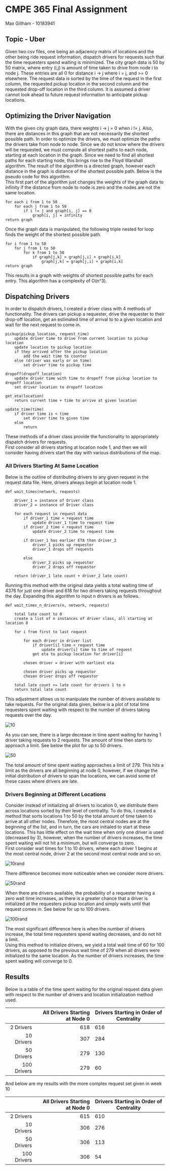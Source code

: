 # CMPE 365 Final Assignment
Max Gillham - 10183941
## Topic - Uber 
Given two csv files, one being an adjacency matrix of locations and the other being ride request information, dispatch drivers for requests such that the time requesters spend waiting is minimized.  The city graph data is 50 by 50 matrix, where entry (i,j) is amount of time taken to drive from node i to node j.  These entries are all 0 for distance i -> j where i = j, and >= 0 elsewhere.  The request data is sorted by the time of the request in the first column, the requested pickup location in the second column and the requested drop-off location in the third column. It is assumed a driver cannot look ahead to future request information to anticipate pickup locations.

## Optimizing the Driver Navigation
With the given city graph data, there weights i -> j = 0 when i != j.  Also, there are distances in this graph that are not necessarily the shortest possible path.  In order to optimize the drivers, we must optimize the paths the drivers take from node to node.  Since we do not know where the drivers will be requested, we must compute all shortest paths to each node, starting at each location in the graph. Since we need to find all shortest paths for each starting node, this brings rise to the Floyd Warshall algorithm. The result of the algorithm is a directed graph, however each distance in the graph is distance of the shortest possible path.  Below is the pseudo code for this algorithm.  
This first part of the algorithm just changes the weights of the graph data to infinity if the distance from node to node is zero and the nodes are not the same location.  

```
for each i from 1 to 50
    for each j from 1 to 50
        if i != j and graph[i, j] == 0
            graph[i, j] = infinity
return graph
```  

Once the graph data is manipulated, the following triple nested for loop finds the weight of the shortest possible path.  

```
for i from 1 to 50
    for j from 1 to 50
        for k from 1 to 50
            if graph[j,k] > graph[j,i] + graph[i,k]
                graph[j,k] = graph[j,i] + graph[i,k]
return graph
```
This results in a graph with weights of shortest possible paths for each entry.  This algorithm has a complexity of O(n^3).

## Dispatching Drivers

In order to dispatch drivers, I created a driver class with 4 methods of functionality.  The drivers can pickup a requester, drive the requester to their drop-off location, get an estimated time of arrival to to a given location and wait for the next request to come in.

```
pickup(pickup_location, request_time)
    update driver time to drive from current location to pickup location
    update location to pickup location
    if they arrived after the pickup location
        add the wait time to counter
    else (driver was early or on time)
        set driver time to pickup time

dropoff(dropoff_location)
    update driver time with time to dropoff from pickup location to dropoff location
    set driver location to dropoff location

get_eta(location)
    return current time + time to arrive at given location

update_time(time)
    if driver time is < time
        set driver time to given time
    else
        return
```
These methods of a driver class provide the functionality to appropriately dispatch drivers for requests.  
First consider all drivers starting at location node 1, and then we will consider having drivers start the day with various distributions of the map.
### All Drivers Starting At Same Location
Below is the outline of distributing drivers to any given request in the request data file. Here, drivers always begin at location node 1. 

```
def wait_times(network, requests)

    driver_1 = instance of Driver class
    driver_2 = instance of Driver class

    for each request in request data
        if driver_1 time < request time
            update driver_1 time to request time
        if driver_2 time < request time
            update driver_2 time to request time

        if driver_1 has earlier ETA than driver_2
            driver_1 picks up requestor
            driver_1 drops off requests
        
        else
            driver_2 picks up requestor 
            driver_2 drops off requestor
    
    return (driver_1 late count + driver_2 late count)
```

Running this method with the original data yields a total waiting time of 4376 for just one driver and 618 for two drivers taking requests throughout the day.  Expanding this algorithm to input n drivers is as follows.

```
def wait_times_n_drivers(n, network, requests)

    total late count to 0
    create a list of n instances of driver class, all starting at location 0

    for i from first to last request
        
        for each driver in driver list
            if driver[i] time < request time
                update driver[i] time to time of request
            get eta to pickup location for driver[i]

        chosen driver = driver with earliest eta

        chosen driver picks up requestor
        chosen driver drops off requestor
    
    total late count += late count for drivers 1 to n
    return total late count
```

This adjustment allows us to manipulate the number of drivers available to take requests. For the original data given, below is a plot of total time requesters spent waiting with respect to the number of drivers taking requests over the day.

![10](./img/10.png)

As you can see, there is a large decrease in time spent waiting for having 1 driver taking requests to 2 requests.  The amount of time then starts to approach a limit.  See below the plot for up to 50 drivers.

![50](./img/50.png)

The total amount of time spent waiting approaches a limit of 279. This hits a limit as the drivers are all beginning at node 0, however, if we change the initial distribution of drivers to span the locations, we can avoid some of these cases where drivers are late.

### Drivers Beginning at Different Locations
Consider instead of initializing all drivers to location 0, we distribute them across locations sorted by their level of centrality. To do this, I created a method that sorts locations 1 to 50 by the total amount of time taken to arrive at all other nodes. Therefore, the most central nodes are at the beginning of the list, and in turn, the cars are initialed to start at these locations. This has little effect on the wait time when only one driver is used (decreased by 3), however, when the number of drivers increases, the time spent waiting will not hit a minimum, but will converge to zero.  
First consider wait times for 1 to 10 drivers, where each driver 1 begins at the most central node, driver 2 at the second most central node and so on.

![10rand](./img/rand_10.png)

There difference becomes more noticeable when we consider more drivers.

![50rand](./img/rand_50.png)

When there are drivers available, the probability of a requester having a zero wait time increases, as there is a greater chance that a driver is initialized at the requesters pickup location and simply waits until that request comes in. See below for up to 100 drivers.

![100rand](./img/rand_100.png)


The most significant difference here is when the number of drivers increase, the total time requesters spend waiting decreases, and do not hit a limit.  
Using this method to initialize drivers, we yield a total wait time of 60 for 100 drivers, as opposed to the previous wait time of 279 when all drivers were initialized to the same location. As the number of drivers increases, the time spent waiting will converge to 0.

## Results

Below is a table of the time spent waiting for the original request data given with respect to the number of drivers and location initialization method used.

|            | All Drivers Starting at Node 0 | Drivers Starting in Order of Centrality |
|-----------:|---------:|----------|
|  2 Drivers |     618  |     616|   
| 10 Drivers |       307|      284|  
| 50 Drivers |      279 |       130|   
| 100 Drivers|       279|       60|  

And below are my results with the more complex request set given in week 10

|            | All Drivers Starting at Node 0 | Drivers Starting in Order of Centrality |
|-----------:|---------:|----------|
|  2 Drivers |     615  |     610|   
| 10 Drivers |       306|      276|  
| 50 Drivers |      306 |       113|   
| 100 Drivers|       306|       54|  